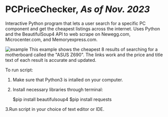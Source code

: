 # PCPriceChecker, *As of Nov. 2023*
Interactive Python program that lets a user search for a specific PC component and get the cheapest listings across the internet. Uses Python and the BeautifulSoup4 API to web scrape on Newegg.com, Microcenter.com, and Memoryexpress.com.

![example](https://user-images.githubusercontent.com/93243326/191622679-6b8b5cd2-c8ac-4339-8d1c-d9d93e9dc53f.png)
This example shows the cheapest 8 results of searching for a motherboard called the "ASUS Z690". The links work and the price and title text of each result is accurate and updated.


To run script:
1. Make sure that Python3 is intalled on your computer.
2. Install necessary libraries through terminal:

    $pip install beautifulsoup4
    $pip install requests
    
3.Run script in your choice of text editor or IDE. 

